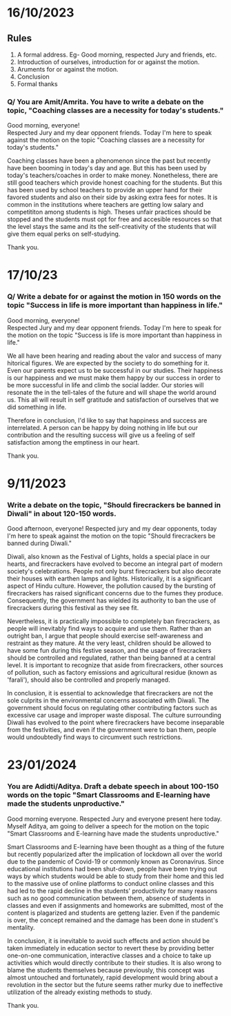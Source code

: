# 16/10/2023

## Rules 

1. A formal address. Eg- Good morning, respected Jury and friends, etc. 
2. Introduction of ourselves, introduction for or against the motion. 
3. Aruments for or against the motion. 
4. Conclusion 
5. Formal thanks

### Q/ You are Amit/Amrita. You have to write a debate on the topic, "Coaching classes are a necessity for today's students."

Good morning, everyone!  
Respected Jury and my dear opponent friends. Today I'm here to speak against the motion on the topic "Coaching classes are a necessity for today's students."

Coaching classes have been a phenomenon since the past but recently have been booming in today's day and age. But this has been used by today's teachers/coaches in order to make money. Nonetheless, there are still good teachers which provide honest coaching for the students. But this has been used by school teachers to provide an upper hand for their favored students and also on their side by asking extra fees for notes. It is common in the institutions where teachers are getting low salary and competititon among students is high. Theses unfair practices should be stopped and the students must opt for free and accesible resources so that the level stays the same and its the self-creativity of the students that will give them equal perks on self-studying. 

Thank you. 

# 17/10/23 

### Q/ Write a debate for or against the motion in 150 words on the topic "Success in life is more important than happiness in life."

Good morning, everyone!  
Respected Jury and my dear opponent friends. Today I'm here to speak for the motion on the topic "Success is life is more important than happiness in life."

We all have been hearing and reading about the valor and success of many hitorical figures. We are expected by the society to do something for it. Even our parents expect us to be successful in our studies. Their happiness is our happiness and we must make them happy by our success in order to be more successful in life and climb the social ladder. Our stories will resonate the in the tell-tales of the future and will shape the world around us. This all will result in self gratitude and satisfaction of ourselves that we did something in life. 

Therefore in conclusion, I'd like to say that happiness and success are interrelated. A person can be happy by doing nothing in life but our contribution and the resulting success will give us a feeling of self satisfaction among the emptiness in our heart. 

Thank you. 

# 9/11/2023

### Write a debate on the topic, "Should firecrackers be banned in Diwali" in about 120-150 words. 

Good afternoon, everyone! Respected jury and my dear opponents, today I'm here to speak against the motion on the topic "Should firecrackers be banned during Diwali."

Diwali, also known as the Festival of Lights, holds a special place in our hearts, and firecrackers have evolved to become an integral part of modern society's celebrations. People not only burst firecrackers but also decorate their houses with earthen lamps and lights. Historically, it is a significant aspect of Hindu culture. However, the pollution caused by the bursting of firecrackers has raised significant concerns due to the fumes they produce. Consequently, the government has wielded its authority to ban the use of firecrackers during this festival as they see fit.

Nevertheless, it is practically impossible to completely ban firecrackers, as people will inevitably find ways to acquire and use them. Rather than an outright ban, I argue that people should exercise self-awareness and restraint as they mature. At the very least, children should be allowed to have some fun during this festive season, and the usage of firecrackers should be controlled and regulated, rather than being banned at a central level. It is important to recognize that aside from firecrackers, other sources of pollution, such as factory emissions and agricultural residue (known as 'farali'), should also be controlled and properly managed.

In conclusion, it is essential to acknowledge that firecrackers are not the sole culprits in the environmental concerns associated with Diwali. The government should focus on regulating other contributing factors such as excessive car usage and improper waste disposal. The culture surrounding Diwali has evolved to the point where firecrackers have become inseparable from the festivities, and even if the government were to ban them, people would undoubtedly find ways to circumvent such restrictions.

# 23/01/2024

### You are Adidti/Aditya. Draft a debate speech in about 100-150 words on the topic "Smart Classrooms and E-learning have made the students unproductive."

Good morning everyone. Respected Jury and everyone present here today. Myself Aditya, am going to deliver a speech for the motion on the topic "Smart Classrooms and E-learning have made the students unproductive."

Smart Classrooms and E-learning have been thought as a thing of the future but recently popularized after the implication of lockdown all over the world due to the pandemic of Covid-19 or commonly known as Coronavirus. Since educational institutions had been shut-down, people have been trying out ways by which students would be able to study from their home and this led to the massive use of online platforms to conduct online classes and this had led to the rapid decline in the students' productivity for many reasons such as no good communication between them, absence of students in classes and even if assignments and homeworks are submitted, most of the content is plagarized and students are getteng lazier. Even if the pandemic is over, the concept remained and the damage has been done in student's mentality. 

In conclusion, it is inevitable to avoid such effects and action should be taken immediately in education sector to revert these by providing better one-on-one communication, interactive classes and a choice to take up activities which would directly contribute to their studies. It is also wrong to blame the students themselves because previously, this concept was almost untouched and fortunately, rapid development would bring about a revolution in the sector but the future seems rather murky due to ineffective utilization of the already existing methods to study. 

Thank you. 
